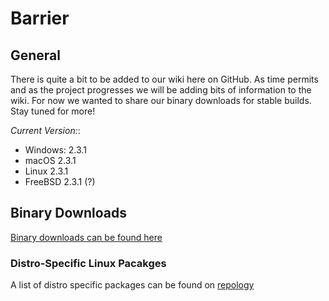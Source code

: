 # Barrier

## General

There is quite a bit to be added to our wiki here on GitHub. As time permits and as the project progresses we will be adding bits of information to the wiki. For now we wanted to share our binary downloads for stable builds. Stay tuned for more!

*Current Version:*:

- Windows: 2.3.1
- macOS 2.3.1
- Linux 2.3.1
- FreeBSD 2.3.1 (?)

## Binary Downloads

[Binary downloads can be found here](https://github.com/debauchee/barrier/releases/tag/v2.3.1)

### Distro-Specific Linux Pacakges

A list of distro specific packages can be found on [repology](https://repology.org/project/barrier/versions)
